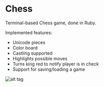 # Chess

Terminal-based Chess game, done in Ruby.

Implemented features:

* Unicode pieces
* Color board
* Castling supported
* Highlights possible moves
* Turns king red to notify player is in check
* Support for saving/loading a game


![alt tag](http://i.imgur.com/bj3FGtV.png)

